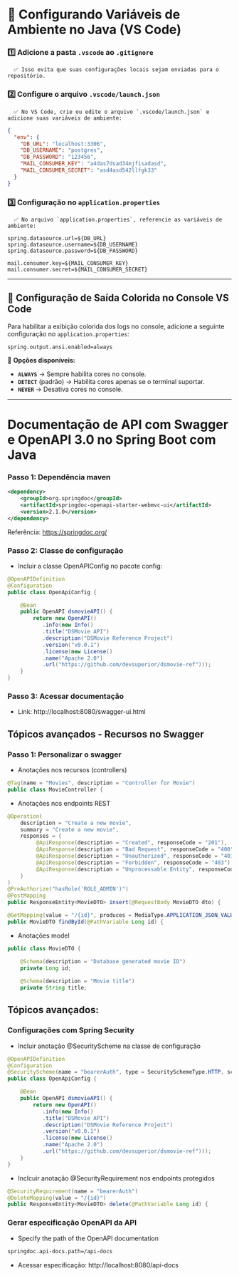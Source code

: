 # 📌 Configurando Variáveis de Ambiente no Java (VS Code)

### 1️⃣ Adicione a pasta `.vscode` ao `.gitignore`

      ✅ Isso evita que suas configurações locais sejam enviadas para o repositório.

### 2️⃣ Configure o arquivo `.vscode/launch.json`

      ✅ No VS Code, crie ou edite o arquivo `.vscode/launch.json` e adicione suas variáveis de ambiente:

```json
{
  "env": {
    "DB_URL": "localhost:3306",
    "DB_USERNAME": "postgres",
    "DB_PASSWORD": "123456",
    "MAIL_CONSUMER_KEY": "a4das7dsad34mjfisadasd",
    "MAIL_CONSUMER_SECRET": "asd4asd542llfgk33"
  }
}
```

### 3️⃣ Configuração no `application.properties`

      ✅ No arquivo `application.properties`, referencie as variáveis de ambiente:

```properties
spring.datasource.url=${DB_URL}
spring.datasource.username=${DB_USERNAME}
spring.datasource.password=${DB_PASSWORD}

mail.consumer.key=${MAIL_CONSUMER_KEY}
mail.consumer.secret=${MAIL_CONSUMER_SECRET}
```

---

## 🎨 Configuração de Saída Colorida no Console VS Code

Para habilitar a exibição colorida dos logs no console, adicione a seguinte configuração no `application.properties`:

```properties
spring.output.ansi.enabled=always
```

🔹 **Opções disponíveis:**

- **`ALWAYS`** → Sempre habilita cores no console.
- **`DETECT`** (padrão) → Habilita cores apenas se o terminal suportar.
- **`NEVER`** → Desativa cores no console.

---

# Documentação de API com Swagger e OpenAPI 3.0 no Spring Boot com Java


### Passo 1: Dependência maven

```xml
<dependency>
    <groupId>org.springdoc</groupId>
    <artifactId>springdoc-openapi-starter-webmvc-ui</artifactId>
    <version>2.1.0</version>
</dependency>
```
Referência: https://springdoc.org/

### Passo 2: Classe de configuração

- Incluir a classe OpenAPIConfig no pacote config:

```java
@OpenAPIDefinition
@Configuration
public class OpenApiConfig {

    @Bean
    public OpenAPI dsmovieAPI() {
        return new OpenAPI()
           .info(new Info()
           .title("DSMovie API")
           .description("DSMovie Reference Project")
           .version("v0.0.1")
           .license(new License()
           .name("Apache 2.0")
           .url("https://github.com/devsuperior/dsmovie-ref")));
    }
}
```
### Passo 3: Acessar documentação

- Link: http://localhost:8080/swagger-ui.html

## Tópicos avançados - Recursos no Swagger

### Passo 1: Personalizar o swagger

- Anotações nos recursos (controllers)

```java
@Tag(name = "Movies", description = "Controller for Movie")
public class MovieController {
```

- Anotações nos endpoints REST

```java
@Operation(
    description = "Create a new movie",
    summary = "Create a new movie",
    responses = {
         @ApiResponse(description = "Created", responseCode = "201"),
         @ApiResponse(description = "Bad Request", responseCode = "400"),
         @ApiResponse(description = "Unauthorized", responseCode = "401"),
         @ApiResponse(description = "Forbidden", responseCode = "403"),
         @ApiResponse(description = "Unprocessable Entity", responseCode = "422")
    }
)
@PreAuthorize("hasRole('ROLE_ADMIN')")
@PostMapping
public ResponseEntity<MovieDTO> insert(@RequestBody MovieDTO dto) {
```
```java
@GetMapping(value = "/{id}", produces = MediaType.APPLICATION_JSON_VALUE)
public MovieDTO findById(@PathVariable Long id) {
```

- Anotações model

```java
public class MovieDTO {

	@Schema(description = "Database generated movie ID")
	private Long id;
	
	@Schema(description = "Movie title")
	private String title;
```
## Tópicos avançados: 

### Configurações com Spring Security

- Incluir anotação @SecurityScheme na classe de configuração

```java
@OpenAPIDefinition
@Configuration
@SecurityScheme(name = "bearerAuth", type = SecuritySchemeType.HTTP, scheme = "bearer")
public class OpenApiConfig {

    @Bean
    public OpenAPI dsmovieAPI() {
        return new OpenAPI()
           .info(new Info()
           .title("DSMovie API")
           .description("DSMovie Reference Project")
           .version("v0.0.1")
           .license(new License()
           .name("Apache 2.0")
           .url("https://github.com/devsuperior/dsmovie-ref")));
    }
}
```
- Inclcuir anotação @SecurityRequirement nos endpoints protegidos
```java
@SecurityRequirement(name = "bearerAuth")
@DeleteMapping(value = "/{id}")
public ResponseEntity<MovieDTO> delete(@PathVariable Long id) {
```
### Gerar especificação OpenAPI da API

- Specify the path of the OpenAPI documentation
```xml
springdoc.api-docs.path=/api-docs
```
- Acessar especificação: http://localhost:8080/api-docs
  

